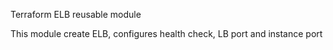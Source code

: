 Terraform ELB reusable module

This module create ELB, configures health check, LB port and instance port
